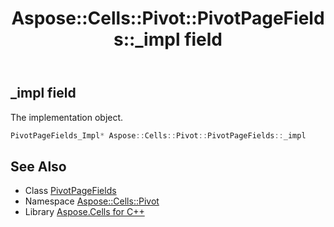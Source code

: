 ﻿---
title: Aspose::Cells::Pivot::PivotPageFields::_impl field
linktitle: _impl
second_title: Aspose.Cells for C++ API Reference
description: 'Aspose::Cells::Pivot::PivotPageFields::_impl field. The implementation object in C++.'
type: docs
weight: 900
url: /cpp/aspose.cells.pivot/pivotpagefields/_impl/
---
## _impl field


The implementation object.

```cpp
PivotPageFields_Impl* Aspose::Cells::Pivot::PivotPageFields::_impl
```

## See Also

* Class [PivotPageFields](../)
* Namespace [Aspose::Cells::Pivot](../../)
* Library [Aspose.Cells for C++](../../../)
